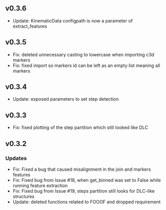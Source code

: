 ## v0.3.6
* Update: KinematicData configpath is now a parameter of extract_features

## v0.3.5
* Fix: deleted unnecessary casting to lowercase when importing c3d markers
* Fix: fixed import so markers id can be left as an empty list meaning all markers

## v0.3.4
* Update: exposed parameters to set step detection

## v0.3.3
* Fix: fixed plotting of the step partition which still looked like DLC

## v0.3.2

### Updates
* Fix: Fixed a bug that caused misalignment in the join and markers features
* Fix: Fixed bug from Issue #18, when get_binned was set to False while running feature extraction
* Fix: Fixed bug from Issue #19, steps partition still looks for DLC-like structures
* Update: deleted functions related to FOOOF and dropped requirement

